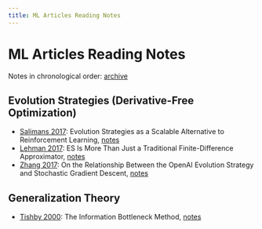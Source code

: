 ```yaml
---
title: ML Articles Reading Notes
---
```


# ML Articles Reading Notes

Notes in chronological order: [archive](https://geelon.github.io/thesis-notes.html)

## Evolution Strategies (Derivative-Free Optimization)

- [Salimans 2017](https://arxiv.org/pdf/1703.03864.pdf): Evolution Strategies as a Scalable Alternative to Reinforcement Learning, [notes](./evolution-strategies/2017-09-salimans.md)
- [Lehman 2017](https://arxiv.org/pdf/1712.06568.pdf): ES Is More Than Just a Traditional Finite-Difference Approximator, [notes](./evolution-strategies/2017-12-lehman.md)
- [Zhang 2017](https://arxiv.org/pdf/1712.06564.pdf): On the Relationship Between the OpenAI Evolution Strategy and Stochastic Gradient Descent, [notes](./evolution-strategies/2017-12-zhang.md)

## Generalization Theory
- [Tishby 2000](https://arxiv.org/pdf/physics/0004057.pdf): The Information Bottleneck Method, [notes](./generalization-theory/2000-04-tishby.md)
